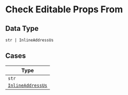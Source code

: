 
# Check Editable Props From

## Data Type

`str | InlineAddressUs`

## Cases

| Type |
|  --- |
| `str` |
| [`InlineAddressUs`](../../../doc/models/inline-address-us.md) |


